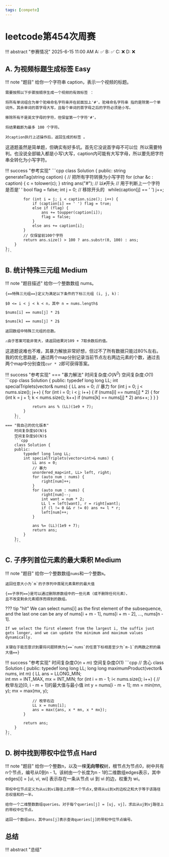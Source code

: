 ```yaml
---
tags: [compete]
---
```


# leetcode第454次周赛

!!! abstract "参赛情况"
    2025-6-15 11:00 AM
    A: :white_check_mark:
    B: :white_check_mark:
    C: :x:
    D: :x:

## A. 为视频标题生成标签 Easy
!!! note "题目"
    给你一个字符串 caption，表示一个视频的标题。

    需要按照以下步骤按顺序生成一个视频的有效标签 ：

    将所有单词组合为单个驼峰命名字符串并在前面加上'#'。驼峰命名字符串 指的是除第一个单词外，其余单词的首字母大写，且每个单词的首字母之后的字符必须是小写。

    移除所有不是英文字母的字符，但保留第一个字符'#'。

    将结果截断为最多 100 个字符。

    对caption执行上述操作后，返回生成的标签 。
这道题虽然是简单题，但确实有好多坑。首先它没说首字母不可以位` `所以需要特判。也没说全部输入都是小写\大写，caption内可能有大写字母，所以要先把字符串全转化为小写字符。

!!! success "参考实现"
    ```cpp
    class Solution {
    public:
        string generateTag(string caption) {
            // 把所有字符转换为小写字符
            for (char &c : caption) {
                c = tolower(c);
            }
            string ans("#"); // 以`#`开头
            // 用于判断上一个字符是否是' '
            bool flag = false;
            int j = 0;
            // 移除开头的` `
            while(caption[j] == ' ') j++;

            for (int i = j; i < caption.size(); i++) {
                if (caption[i] == ' ') flag = true;
                else if (flag) {
                    ans += toupper(caption[i]);
                    flag = false;
                }
                else ans += caption[i];
            }
            // 仅保留前100个字符
            return ans.size() > 100 ? ans.substr(0, 100) : ans; 
        }
    };
    ```
## B. 统计特殊三元组 Medium
!!! note "题目描述"
    给你一个整数数组 nums。

    {==特殊三元组==}定义为满足以下条件的下标三元组 (i, j, k)：

    $0 <= i < j < k < n，其中 n = nums.length$

    $nums[i] == nums[j] * 2$
    
    $nums[k] == nums[j] * 2$

    返回数组中特殊三元组的总数。

    ⚠️由于答案可能非常大，请返回结果对109 + 7取余数后的值。

这道题说难也不难，其暴力解放非常好想，但过不了所有数据只能过80%左右。
我的优化思路是，通过两个map分别记录当前节点左右两边元素的个数，通过去两个map中分别查找`cur * 2`即可获得答案。

!!! success "参考实现"
    === "暴力解法"
        时间复杂度:$O(N^3)$
        空间复杂度:$O(1)$
        ```cpp
        class Solution {
        public:
            typedef long long LL;
            int specialTriplets(vector<int>& nums) {
                LL ans = 0;
                // 暴力
                for (int j = 0; j < nums.size(); j++) {
                    for (int i = 0; i < j; i++) {
                        if (nums[i] == nums[j] * 2) {
                            for (int k = j + 1; k < nums.size(); k++) 
                                if (nums[k] == nums[j] * 2) ans++;
                        } 
                    }
                }

                return ans % (LL)(1e9 + 7);
            }
        };
        ```
    === "我自己的优化版本"
        时间复杂度$O(N)$
        空间复杂度$O(N)$
        ```cpp
        class Solution {
        public:
            typedef long long LL;
            int specialTriplets(vector<int>& nums) {
                LL ans = 0;
                // 暴力
                unordered_map<int, LL> left, right;
                for (auto num : nums) {
                    right[num]++;
                }
                for (auto num : nums) {
                    right[num]--;
                    int want = num * 2;
                    LL l = left[want], r = right[want];
                    if (l != 0 && r != 0) ans += l * r;
                    left[num]++;
                }

                ans %= (LL)(1e9 + 7);
                return ans;
            }
        };
        ```
## C. 子序列首位元素的最大乘积 Medium
!!! note "题目"
    给你一个整数数组`nums`和一个整数`m`。

    返回任意大小为`m`的子序列中首尾元素乘积的最大值

    {==子序列==}是可以通过删除原数组中的一些元素（或不删除任何元素），
    且不改变剩余元素顺序而得到的数组。

??? tip "hit"
    We can select nums[i] as the first element of the subsequence, and the last one can be any of nums[i + m - 1], nums[i + m - 2], ..., nums[n - 1].
    
    If we select the first element from the largest i, the suffix just gets longer, and we can update the minimum and maximum values dynamically.

    关键在于能否意识到要将问题转换为{==`nums`的任意下标相差至少为`m-1`的两数之积的最大值==}
!!! success "参考实现"
    时间复杂度$O(n + m)$
    空间复杂度$O(1)$
    ```cpp
    // 贪心
    class Solution {
    public:
        typedef long long LL;
        long long maximumProduct(vector<int>& nums, int m) {
            LL ans = LLONG_MIN;         
            int mn = INT_MAX, mx = INT_MIN;
            for (int i = m - 1; i< nums.size(); i++) {
                // 枚举左边[0, i - m + 1]的最大值与最小值
                int y = nums[i - m + 1];
                mn = min(mn, y);
                mx = max(mx, y);

                // 枚举右边
                LL x = nums[i];
                ans = max({ans, x * mn, x * mx});
            }

            return ans;
        }
    };
    ```
## D. 树中找到带权中位节点 Hard
!!! note "题目"
    给你一个整数n，以及一棵**无向带权**树，根节点为节点0，树中共有n个节点，编号从0到n - 1。该树由一个长度为n - 1的二维数组edges表示，其中edges[i] = [ui, vi, wi] 表示存在一条从节点 ui 到 vi 的边，权重为 wi。

    带权中位节点定义为从ui到vi路径上的第一个节点x,使得从ui到x的边权之和大于等于该路径总权值和的一半。

    给你一个二维整数数组queries。对于每个queries[j] = [uj, vj]，求出从uj到vj路径上的带权中位节点。

    返回一个数组ans，其中ans[j]表示查询queries[j]的带权中位节点编号。
## 总结
!!! abstract "总结"
    